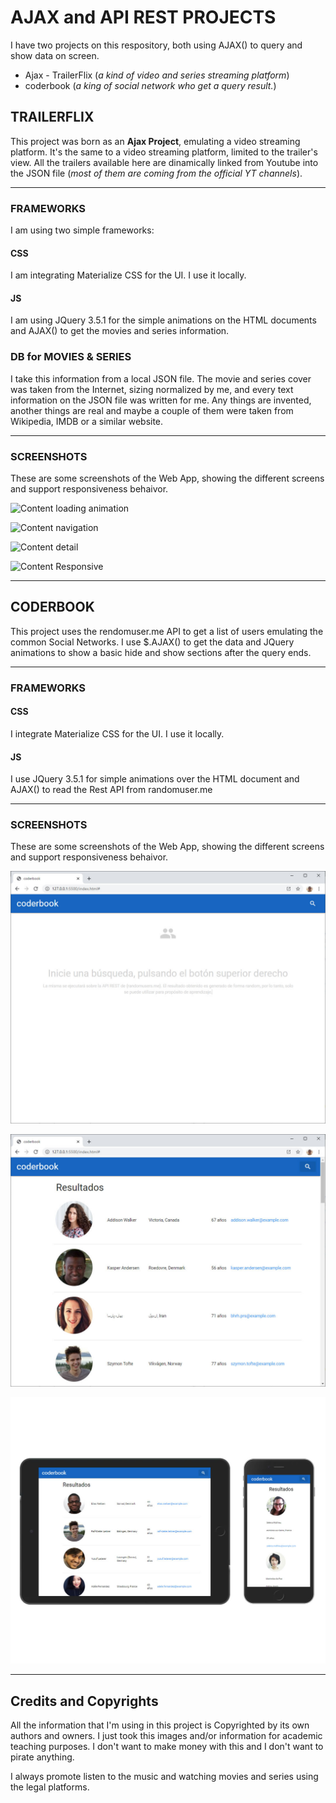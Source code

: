 # AJAX and API REST PROJECTS
I have two projects on this respository, both using AJAX() to query and show data on screen.
* Ajax - TrailerFlix (_a kind of video and series streaming platform_)
* coderbook (_a king of social network who get a query result._)

## TRAILERFLIX
This project was born as an **Ajax Project**, emulating a video streaming platform.
It's the same to a video streaming platform, limited to the trailer's view. All the trailers available here are dinamically linked from Youtube into the JSON file (_most of them are coming from the official YT channels_).

- - - -
### FRAMEWORKS
I am using two simple frameworks:
#### CSS
I am integrating Materialize CSS for the UI. I use it locally.
#### JS
I am using JQuery 3.5.1 for the simple animations on the HTML documents and AJAX() to get the movies and series information.


### DB for MOVIES & SERIES
I take this information from a local JSON file. The movie and series cover was taken from the Internet, sizing normalized by me, and every text information on the JSON file was written for me. Any things are invented, another things are real and maybe a couple of them were taken from Wikipedia, IMDB or a similar website.

- - - -
### SCREENSHOTS
These are some screenshots of the Web App, showing the different screens and support responsiveness behaivor. 

![Content loading animation](https://github.com/mobilepadawan/coderflix/blob/master/AJAX%20-%20Trailerflix/images/screenshots/vertical_loading.jpg)

![Content navigation](https://github.com/mobilepadawan/coderflix/blob/master/AJAX%20-%20Trailerflix/images/screenshots/vertical_navigation.jpg)

![Content detail](https://github.com/mobilepadawan/coderflix/blob/master/AJAX%20-%20Trailerflix/images/screenshots/vertical_detail.png)

![Content Responsive](https://github.com/mobilepadawan/coderflix/blob/master/AJAX%20-%20Trailerflix/images/screenshots/horizontal_navigation.png)

- - - -

## CODERBOOK
This project uses the rendomuser.me API to get a list of users emulating the common Social Networks.
I use $.AJAX() to get the data and JQuery animations to show a basic hide and show sections after the query ends.

- - - -
### FRAMEWORKS
#### CSS
I integrate Materialize CSS for the UI. I use it locally.
#### JS
I use JQuery 3.5.1 for  simple animations over the HTML document and AJAX() to read the Rest API from randomuser.me

- - - -
### SCREENSHOTS
These are some screenshots of the Web App, showing the different screens and support responsiveness behaivor. 

![Coderbook home page](https://github.com/mobilepadawan/APIRest/blob/master/API%20Rest%20-%20coderbook/images/screenshots/coderbook-home.jpg)

![Coderbook searching result](https://github.com/mobilepadawan/APIRest/blob/master/API%20Rest%20-%20coderbook/images/screenshots/coderbook-results.jpg)

![Coderbook responsive](https://github.com/mobilepadawan/APIRest/blob/master/API%20Rest%20-%20coderbook/images/screenshots/coderbook-responsive.jpg)

- - - -
## Credits and Copyrights
All the information that I'm using in this project is Copyrighted by its own authors and owners. I just took this images and/or information for academic teaching purposes. I don't want to make money with this and I don't want to pirate anything.

I always promote listen to the music and watching movies and series using the legal platforms.
